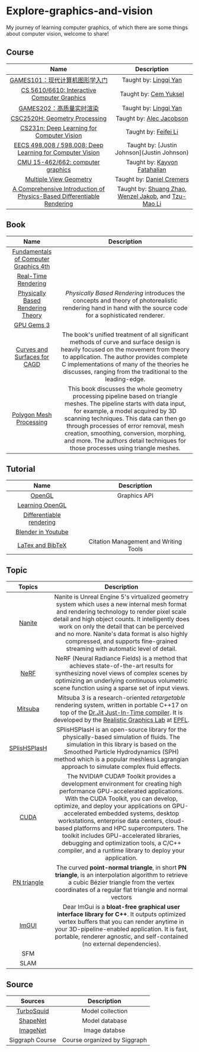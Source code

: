 # Explore-graphics-and-vision
My journey of learning computer graphics, of which there are some things about computer vision, welcome to share!

## Course

|                             Name                             |                         Description                          |
| :----------------------------------------------------------: | :----------------------------------------------------------: |
| [GAMES101：现代计算机图形学入门](https://www.bilibili.com/video/BV1X7411F744/?spm_id_from=333.1007.top_right_bar_window_history.content.click) | Taught by: [Lingqi Yan](https://sites.cs.ucsb.edu/~lingqi/)  |
| [CS 5610/6610: Interactive Computer Graphics](https://graphics.cs.utah.edu/courses/cs6610/spring2021/) |      Taught by: [Cem Yuksel](http://www.cemyuksel.com/)      |
| [GAMES202：高质量实时渲染](https://www.bilibili.com/video/BV1YK4y1T7yY/?spm_id_from=333.788.top_right_bar_window_history.content.click&vd_source=9d96fa0d747d399ca8c43f2a5c58026a) | Taught by: [Lingqi Yan](https://sites.cs.ucsb.edu/~lingqi/)  |
| [CSC2520H: Geometry Processing](https://github.com/alecjacobson/geometry-processing-csc2520) | Taught by: [Alec Jacobson](http://www.cs.toronto.edu/~jacobson/) |
| [CS231n: Deep Learning for Computer Vision](http://cs231n.stanford.edu/) | Taught by: [Feifei Li](https://profiles.stanford.edu/fei-fei-li) |
| [EECS 498.008 / 598.008: Deep Learning for Computer Vision](https://web.eecs.umich.edu/~justincj/teaching/eecs498/WI2022/) |         Taught by: [Justin Johnson](Justin Johnson)          |
| [CMU 15-462/662: computer graphics](http://15462.courses.cs.cmu.edu/fall2015/home) | Taught by: [Kayvon Fatahalian](http://www.cs.cmu.edu/~kayvonf) |
| [Multiple View Geometry](https://cvg.cit.tum.de/teaching/online/mvg) | Taught by: [Daniel Cremers](https://cvg.cit.tum.de/members/cremers) |
| [A Comprehensive Introduction of Physics-Based Differentiable Rendering](https://shuangz.com/courses/pbdr-course-sg20/) | Taught by: [Shuang Zhao](https://shuangz.com/), [Wenzel Jakob](https://rgl.epfl.ch/people/wjakob), and [Tzu-Mao Li](https://cseweb.ucsd.edu/~tzli/) |

## Book

|                             Name                             |                         Description                          |
| :----------------------------------------------------------: | :----------------------------------------------------------: |
| [Fundamentals of Computer Graphics 4th ](https://www.cs.cornell.edu/~srm/fcg4/) |                                                              |
|  [Real-Time Rendering](https://www.realtimerendering.com/)   |                                                              |
|  [Physically Based Rendering Theory](https://www.pbrt.org/)  | *Physically Based Rendering* introduces the concepts and theory of photorealistic rendering hand in hand with the source code for a sophisticated renderer. |
| [GPU Gems 3](https://developer.nvidia.com/gpugems/gpugems3/foreword) |                                                              |
| [Curves and Surfaces for CAGD](https://www.sciencedirect.com/book/9781558607378/curves-and-surfaces-for-cagd) | The book's unified treatment of all significant methods of curve and surface design is heavily focused on the movement from theory to application. The author provides complete C implementations of many of the theories he discusses, ranging from the traditional to the leading-edge. |
|     [Polygon Mesh Processing](http://www.pmp-book.org/)      | This book discusses the whole geometry processing pipeline based on triangle meshes. The pipeline starts with data input, for example, a model acquired by 3D scanning techniques. This data can then go through processes of error removal, mesh creation, smoothing, conversion, morphing, and more. The authors detail techniques for those processes using triangle meshes. |

## Tutorial

|                             Name                             |              Description              |
| :----------------------------------------------------------: | :-----------------------------------: |
|          [OpenGL](http://www.opengl-tutorial.org/)           |             Graphics API              |
|         [Learning OpenGL](https://learnopengl.com/)          |                                       |
| [Differentiable rendering](https://diff-render.org/tutorials/cvpr2021/) |                                       |
|  [Blender in Youtube](https://www.youtube.com/@blenderguru)  |                                       |
| [LaTex and BibTeX](https://libguides.mit.edu/cite-write/bibtex) | Citation Management and Writing Tools |

## Topic

|                            Topics                            |                         Description                          |
| :----------------------------------------------------------: | :----------------------------------------------------------: |
| [Nanite](https://docs.unrealengine.com/5.0/en-US/nanite-virtualized-geometry-in-unreal-engine/) | Nanite is Unreal Engine 5's virtualized geometry system which uses a new internal mesh format and rendering technology to render pixel scale detail and high object counts. It intelligently does work on only the detail that can be perceived and no more. Nanite's data format is also highly compressed, and supports fine-grained streaming with automatic level of detail. |
|          [NeRF](https://www.matthewtancik.com/nerf)          | NeRF (Neural Radiance Fields) is a method that achieves state-of-the-art results for synthesizing novel views of complex scenes by optimizing an underlying continuous volumetric scene function using a sparse set of input views. |
|         [Mitsuba](https://www.mitsuba-renderer.org/)         | Mitsuba 3 is a research-oriented *retargetable* rendering system, written in portable C++17 on top of the [Dr.Jit Just-In-Time compiler](https://github.com/mitsuba-renderer/drjit). It is developed by the [Realistic Graphics Lab](https://rgl.epfl.ch/) at [EPFL](https://epfl.ch/). |
| [SPlisHSPlasH](https://github.com/InteractiveComputerGraphics/SPlisHSPlasH) | SPlisHSPlasH is an open-source library for the physically-based simulation of fluids. The simulation in this library is based on the Smoothed Particle Hydrodynamics (SPH) method which is a popular meshless Lagrangian approach to simulate complex fluid effects. |
|      [CUDA](https://developer.nvidia.com/cuda-toolkit)       | The NVIDIA® CUDA® Toolkit provides a development environment for creating high performance GPU-accelerated applications. With the CUDA Toolkit, you can develop, optimize, and deploy your applications on GPU-accelerated embedded systems, desktop workstations, enterprise data centers, cloud-based platforms and HPC supercomputers. The toolkit includes GPU-accelerated libraries, debugging and optimization tools, a C/C++ compiler, and a runtime library to deploy your application. |
| [PN triangle](https://www.cise.ufl.edu/research/SurfLab/papers/00ati.pdf) | The curved **point-normal triangle**, in short **PN triangle**, is an interpolation algorithm to retrieve a cubic Bézier triangle from the vertex coordinates of a regular flat triangle and normal vectors |
|          [ImGUI](https://github.com/ocornut/imgui)           | Dear ImGui is a **bloat-free graphical user interface library for C++**. It outputs optimized vertex buffers that you can render anytime in your 3D-pipeline-enabled application. It is fast, portable, renderer agnostic, and self-contained (no external dependencies). |
|                             SFM                              |                                                              |
|                             SLAM                             |                                                              |

## Source

|                  Sources                  |         Description          |
| :---------------------------------------: | :--------------------------: |
| [TurboSquid](https://www.turbosquid.com/) |       Model collection       |
|     [ShapeNet](https://shapenet.org/)     |        Model database        |
|  [ImageNet](https://www.image-net.org/)   |        Image databse         |
|              Siggraph Course              | Course organized by Siggraph |

